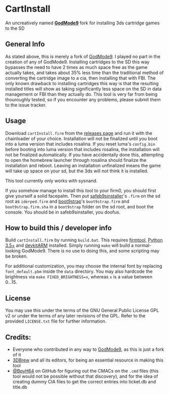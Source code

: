 # CartInstall
An uncreatively named __[GodMode9](https://github.com/d0k3/GodMode9)__ fork for installing 3ds cartridge games to the SD

## General Info
As stated above, this is merely a fork of [GodMode9](https://github.com/d0k3/GodMode9). I played no part in the creation of any of GodMode9.
Installing cartridges to the SD this way bypasses the need to have 2 times as much space free as the game actually takes, and takes about 35% less time than the traditional method of converting the cartridge image to a cia, then installing that with FBI.
The only known drawback to installing cartridges this way is that the resulting installed titles will show as taking significantly less space on the SD in data management or FBI than they actually do.
This tool is very far from being thouroughly tested, so if you encounter any problems, please submit them to the issue tracker.

## Usage
Download `cartInstall.firm` from the [releases page](https://github.com/aspargas2/cartInstall/releases) and run it with the chainloader of your choice.
Installation will not be finalized until you boot into a luma version that includes rosalina.
If you reset luma's `config.bin` before booting into luma version that includes rosalina, the installation will not be finalized automatically. If you have accidentally done this, attempting to open the homebrew launcher through rosalina should finalize the installation and reboot.
Leaving an installation unfinalized means the game will take up space on your sd, but the 3ds will not think it is installed.

This tool currently only works with sysnand.

If you somehow manage to install this tool to your firm0, you should first give yourself a solid facepalm. Then put [safeb9sinstaller](https://github.com/d0k3/safeb9sinstaller/releases)'s `.firm` on the sd root as `iderped.firm` and [boot9strap](https://github.com/SciresM/boot9strap/releases)'s `boot9strap.firm` and `boot9strap.firm.sha` in a `boot9strap` folder on the sd root, and boot the console. You should be in safeb9sinstaller, you doofus.

## How to build this / developer info
Build `cartInstall.firm` by running `build.bat`. This requires [firmtool](https://github.com/TuxSH/firmtool), [Python 3.5+](https://www.python.org/downloads/) and [devkitARM](https://sourceforge.net/projects/devkitpro/) installed.
Simply running `make` will build a normal-looking GodMode9. There is no use to doing this, and some scripting may be broken.

For additional customization, you may choose the internal font by replacing `font_default.pbm` inside the `data` directory.
You may also hardcode the brightness via `make FIXED_BRIGHTNESS=x`, whereas `x` is a value between 0...15.

## License
You may use this under the terms of the GNU General Public License GPL v2 or under the terms of any later revisions of the GPL. Refer to the provided `LICENSE.txt` file for further information.


## Credits:
* Everyone who contributed in any way to [GodMode9](https://github.com/d0k3/GodMode9), as this is just a fork of it
* [3DBrew](https://www.3dbrew.org/wiki/Main_Page) and all its editors, for being an essential resource in making this tool
* [@BpyH64](https://github.com/BpyH64) on GitHub for figuring out the CMACs on the `.cmd` files (this tool would not be possible without that discovery), and for the idea of creating dummy CIA files to get the correct entries into ticket.db and title.db